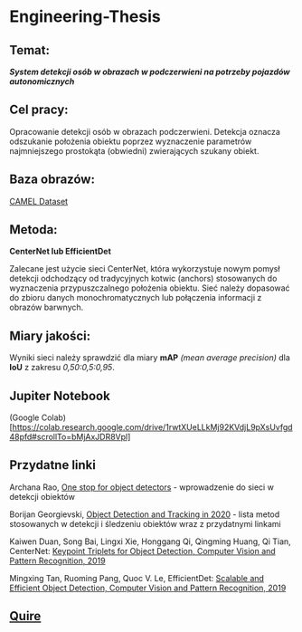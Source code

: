 # Engineering-Thesis

## Temat: 
***System detekcji osób w obrazach w podczerwieni na potrzeby pojazdów autonomicznych***

## Cel pracy:
Opracowanie  detekcji osób w obrazach podczerwieni. Detekcja oznacza odszukanie położenia obiektu poprzez wyznaczenie parametrów najmniejszego prostokąta (obwiedni) zwierających szukany obiekt.

## Baza obrazów:
[CAMEL Dataset](https://camel.ece.gatech.edu/)

## Metoda:
**CenterNet lub EfficientDet**

Zalecane jest użycie sieci CenterNet, która wykorzystuje nowym pomysł detekcji odchodzący od tradycyjnych kotwic (anchors)  stosowanych do wyznaczenia przypuszczalnego położenia obiektu. Sieć należy dopasować do zbioru danych monochromatycznych lub połączenia informacji z obrazów barwnych.

## Miary jakości: 
Wyniki sieci należy sprawdzić dla miary **mAP** *(mean average precision)* dla **IoU** z zakresu *0,50:0,5:0,95*.

## Jupiter Notebook
(Google Colab)[https://colab.research.google.com/drive/1rwtXUeLLkMj92KVdjL9pXsUvfgd48pfd#scrollTo=bMjAxJDR8Vpl]

## Przydatne linki

Archana Rao, [One stop for object detectors](https://medium.com/swlh/one-stop-for-object-detectors-2c99daa08c50) - wprowadzenie do sieci w detekcji obiektów

Borijan Georgievski, [Object Detection and Tracking in 2020](https://blog.netcetera.com/object-detection-and-tracking-in-2020-f10fb6ff9af3) - lista metod stosowanych w detekcji i śledzeniu obiektów wraz z przydatnymi linkami

Kaiwen Duan, Song Bai, Lingxi Xie, Honggang Qi, Qingming Huang, Qi Tian, CenterNet: [Keypoint Triplets for Object Detection, Computer Vision and Pattern Recognition, 2019](https://arxiv.org/abs/1904.08189)

Mingxing Tan, Ruoming Pang, Quoc V. Le, EfficientDet: [Scalable and Efficient Object Detection, Computer Vision and Pattern Recognition, 2019](https://arxiv.org/abs/1911.09070)

## [Quire](https://quire.io/w/Jakub_Krupinski-51/1/1._Wst%C4%99p)

